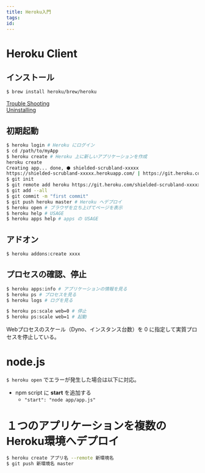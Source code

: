 ```yaml
---
title: Heroku入門
tags:
id:
---
```


# Heroku Client

## インストール

```sh
$ brew install heroku/brew/heroku
```

[Trouble Shooting](https://devcenter.heroku.com/articles/heroku-cli#troubleshooting)  
[Uninstalling](https://devcenter.heroku.com/articles/heroku-cli#uninstalling-the-heroku-cli)

## 初期起動

```sh
$ heroku login # Heroku にログイン
$ cd /path/to/myApp
$ heroku create # Heroku 上に新しいアプリケーションを作成
heroku create
Creating app... done, ⬢ shielded-scrubland-xxxxx
https://shielded-scrubland-xxxxx.herokuapp.com/ | https://git.heroku.com/shielded-scrubland-xxxxx.git
$ git init
$ git remote add heroku https://git.heroku.com/shielded-scrubland-xxxxx.git
$ git add --all
$ git commit -m "first commit"
$ git push heroku master # Heroku へデプロイ
$ heroku open # ブラウザを立ち上げてページを表示
$ heroku help # USAGE
$ heroku apps help # apps の USAGE
```

## アドオン

```sh
$ heroku addons:create xxxx
```

## プロセスの確認、停止

```sh
$ heroku apps:info # アプリケーションの情報を見る
$ heroku ps # プロセスを見る
$ heroku logs # ログを見る
```

```sh
$ heroku ps:scale web=0 # 停止
$ heroku ps:scale web=1 # 起動
```

Webプロセスのスケール（Dyno、インスタンス台数）を 0 に指定して実質プロセスを停止している。

# node.js

`$ heroku open` でエラーが発生した場合は以下に対応。

- npm script に **start** を追加する
    - `"start": "node app/app.js"`

# １つのアプリケーションを複数のHeroku環境へデプロイ

```sh
$ heroku create アプリ名 --remote 新環境名
$ git push 新環境名 master
```
